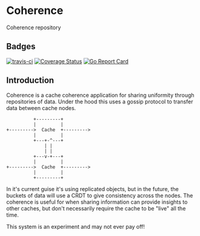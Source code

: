 # Coherence

Coherence repository

## Badges

[![travis-ci](https://travis-ci.org/SimonRichardson/coherence.svg?branch=master)](https://travis-ci.org/SimonRichardson/coherence)
[![Coverage Status](https://coveralls.io/repos/github/SimonRichardson/coherence/badge.svg?branch=master)](https://coveralls.io/github/SimonRichardson/coherence?branch=master)
[![Go Report Card](https://goreportcard.com/badge/github.com/SimonRichardson/coherence)](https://goreportcard.com/report/github.com/SimonRichardson/coherence)

## Introduction

Coherence is a cache coherence application for sharing uniformity through
repositories of data. Under the hood this uses a gossip protocol to transfer
data between cache nodes.

```
          +---------+
          |         |
+--------->  Cache  +--------->
          |         |
          +---+-^---+
              | |
              | |
          +---v-+---+
          |         |
+--------->  Cache  +--------->
          |         |
          +---------+
```

In it's current guise it's using replicated objects, but in the future, the 
buckets of data will use a CRDT to give consistency across the nodes. The 
coherence is useful for when sharing information can provide insights to other
caches, but don't necessarily require the cache to be "live" all the time.

This system is an experiment and may not ever pay off!
